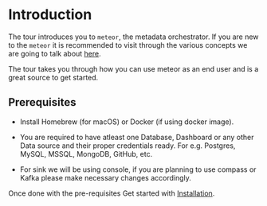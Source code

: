 # Introduction

The tour introduces you to `meteor`, the metadata orchestrator.
If you are new to the `meteor` it is recommended to visit through the various concepts we are going to talk about [here](../concepts/overview.md).

The tour takes you through how you can use meteor as an end user and is a great source to get started.

## Prerequisites

- Install Homebrew (for macOS) or Docker (if using docker image).

- You are required to have atleast one Database, Dashboard or any other Data source and their proper credentials ready.
  For e.g. Postgres, MySQL, MSSQL, MongoDB, GitHub, etc.

- For sink we will be using console, if you are planning to use compass or Kafka please make necessary changes accordingly.

Once done with the pre-requisites Get started with [Installation](./0_installation.md).
